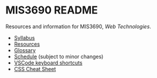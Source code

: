 # MIS3690 README

Resources and information for MIS3690, _Web Technologies_.

- [Syllabus](syllabus.md)
- [Resources](resources.md)
- [Glossary](glossary.md)
- [Schedule](schedule.xlsx) (subject to minor changes)
- [VSCode keyboard shortcuts](VSCode-keyboard-shortcuts-windows.pdf)
- [CSS Cheat Sheet](css-cheat-sheet.pdf)

